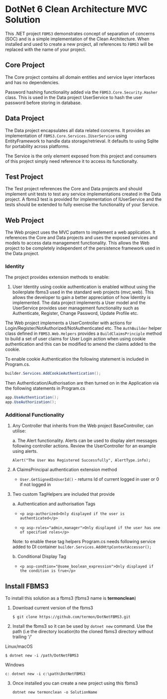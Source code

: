 
DotNet 6 Clean Architecture MVC Solution
========================================

This .NET project `FBMS3` demonstrates concept of separation of concerns (SOC) and is a simple implementation of the Clean Architecture. When installed and used to create a new project, all references to ```FBMS3``` will be replaced with the name of your project.

## Core Project

The Core project contains all domain entities and service layer interfaces and has no dependencies.

Password hashing functionality added via the ```FBMS3.Core.Security.Hasher``` class. This is used in the Data project UserService to hash the user password before storing in database.

## Data Project

The Data project encapsulates all data related concerns. It provides an implementation of ```FBMS3.Core.Services.IUserService``` using EntityFramework to handle data storage/retrieval. It defaults to using Sqlite for portability across platforms.

The Service is the only element exposed from this project and consumers of this project simply need reference it to access its functionalty.

## Test Project

The Test project references the Core and Data projects and should implement unit tests to test any service implementations created in the Data project. A fbms3 test is provided for implementation of IUserService and the tests should be extended to fully exercise the functionality of your Service.

## Web Project

The Web project uses the MVC pattern to implement a web application. It references the Core and Data projects and uses the exposed services and models to access data management functionality. This allows the Web project to be completely independent of the persistence framework used in the Data project.

### Identity

The project provides extension methods to enable:

1. User Identity using cookie authentication is enabled without using the boilerplate fbms3 used in the standard web projects (mvc,web). This allows the developer to gain a better appreciation of how Identity is implemented. The data project implements a User model and the UserService provides user management functionality such as Authenticate, Register, Change Password, Update Profile etc.

The Web project implements a UserController with actions for Login/Register/NotAuthorized/NotAuthenticated etc. The ```AuthBuilder``` helper class defined in ```FBMS3.Web.Helpers``` provides a ```BuildClaimsPrinciple``` method to build a set of user claims for User Login action when using cookie authentication and this can be modified to amend the claims added to the cookie.

To enable cookie Authentication the following statement is included in Program.cs.

```c#
builder.Services.AddCookieAuthentication();
```

Then Authentication/Authorisation are then turned on in the Application via the following statements in Program.cs

```c#
app.UseAuthentication();
app.UseAuthorization();
```

### Additional Functionality

1. Any Controller that inherits from the Web project BaseController, can utilise:

    a. The Alert functionality. Alerts can be used to display alert messages following controller actions. Review the UserController for an example using alerts.

    ```Alert("The User Was Registered Successfully", AlertType.info);```

2. A ClaimsPrincipal authentication extension method
    * ```User.GetSignedInUserId()``` - returns Id of current logged in user or 0 if not logged in

3. Two custom TagHelpers are included that provide

    a. Authentication and authorisation Tags

    * ```<p asp-authorized>Only displayed if the user is authenticated</p>```

    * ```<p asp-roles="admin,manager">Only displayed if the user has one of specified roles</p>```

    Note: to enable these tag helpers Program.cs needs following service added to DI container
    ```builder.Services.AddHttpContextAccessor();```

    b. Conditional Display Tag

    * ```<p asp-condtion="@some_boolean_expression">Only displayed if the condition is true</p>```

## Install FBMS3

To install this solution as a fbms3 (fbms3 name is **termonclean**)

1. Download current version of the fbms3

    ```$ git clone https://github.com/termon/DotNetFBMS3.git```

2. Install the fbms3 so it can be used by ```dotnet new``` command. Use the path (i.e the directory location)to the cloned fbms3 directory without trailing '/'

Linux/macOS

```$ dotnet new -i /path/DotNetFBMS3```

Windows

```c: dotnet new -i c:\path\DotNetFBMS3```

3. Once installed you can create a new project using this fbms3

    ```dotnet new termonclean -o SolutionName```
